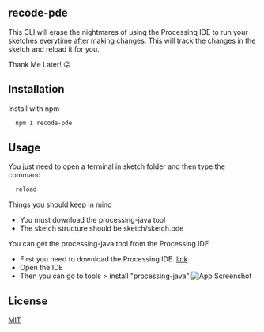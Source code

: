 
## recode-pde

This CLI will erase the nightmares of using the Processing IDE to run your sketches everytime after making changes. This will track the changes in the sketch and reload it for you.

Thank Me Later! 😛


## Installation

Install with npm

```bash
  npm i recode-pde
```
    
## Usage

You just need to open a terminal in sketch folder and then type the command
```bash
  reload
```

Things you should keep in mind 

- You must download the processing-java tool
- The sketch structure should be sketch/sketch.pde


You can get the processing-java tool from the Processing IDE

- First you need to download the Processing IDE. [link](https://processing.org/download)
- Open the IDE 
- Then you can go to tools > install "processing-java"
![App Screenshot](https://firebasestorage.googleapis.com/v0/b/recode-374fe.appspot.com/o/recode-pde2.png?alt=media&token=ade15c52-4fcd-4ca2-8eda-25145720af4a)


## License

[MIT](https://choosealicense.com/licenses/mit/)

